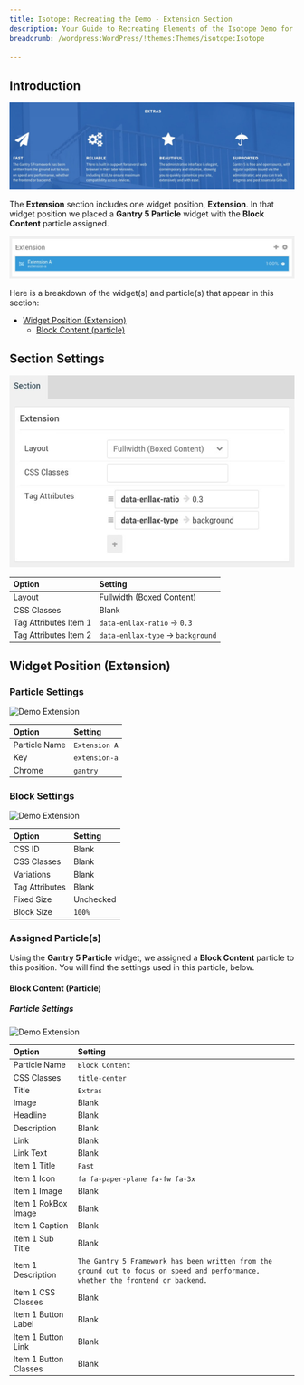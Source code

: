 ```yaml
---
title: Isotope: Recreating the Demo - Extension Section
description: Your Guide to Recreating Elements of the Isotope Demo for WordPress
breadcrumb: /wordpress:WordPress/!themes:Themes/isotope:Isotope

---
```


## Introduction

![](assets/demo_8.jpeg)

The **Extension** section includes one widget position, **Extension**. In that widget position we placed a **Gantry 5 Particle** widget with the **Block Content** particle assigned.

![](assets/home_extension.jpeg)

Here is a breakdown of the widget(s) and particle(s) that appear in this section:

* [Widget Position (Extension)](#widget-position-(extension))
	* [Block Content (particle)](#block-content-(particle))

## Section Settings

![](assets/demo_extension_settings.jpeg)

| Option                | Setting                            |
| :---------------      | :----------                        |
| Layout                | Fullwidth (Boxed Content)          |
| CSS Classes           | Blank                              |
| Tag Attributes Item 1 | `data-enllax-ratio` -> `0.3`       |
| Tag Attributes Item 2 | `data-enllax-type` -> `background` |

## Widget Position (Extension)

### Particle Settings

![Demo Extension](demo_extension_1.jpeg)

| Option        | Setting       |
| :-----        | :-----        |
| Particle Name | `Extension A` |
| Key           | `extension-a` |
| Chrome        | `gantry`      |

### Block Settings

![Demo Extension](demo_extension_2.jpeg)

| Option         | Setting   |
| :-----         | :-----    |
| CSS ID         | Blank     |
| CSS Classes    | Blank     |
| Variations     | Blank     |
| Tag Attributes | Blank     |
| Fixed Size     | Unchecked |
| Block Size     | `100%`    |

### Assigned Particle(s)

Using the **Gantry 5 Particle** widget, we assigned a **Block Content** particle to this position. You will find the settings used in this particle, below.

#### Block Content (Particle)

##### Particle Settings

![Demo Extension](demo_extension_3.jpeg)

| Option                | Setting                                                                                                                           |
| :-----                | :-----                                                                                                                            |
| Particle Name         | `Block Content`                                                                                                                   |
| CSS Classes           | `title-center`                                                                                                                    |
| Title                 | `Extras`                                                                                                                          |
| Image                 | Blank                                                                                                                             |
| Headline              | Blank                                                                                                                             |
| Description           | Blank                                                                                                                             |
| Link                  | Blank                                                                                                                             |
| Link Text             | Blank                                                                                                                             |
| Item 1 Title          | `Fast`                                                                                                                            |
| Item 1 Icon           | `fa fa-paper-plane fa-fw fa-3x`                                                                                                   |
| Item 1 Image          | Blank                                                                                                                             |
| Item 1 RokBox Image   | Blank                                                                                                                             |
| Item 1 Caption        | Blank                                                                                                                             |
| Item 1 Sub Title      | Blank                                                                                                                             |
| Item 1 Description    | `The Gantry 5 Framework has been written from the ground out to focus on speed and performance, whether the frontend or backend.` |
| Item 1 CSS Classes    | Blank                                                                                                                             |
| Item 1 Button Label   | Blank                                                                                                                             |
| Item 1 Button Link    | Blank                                                                                                                             |
| Item 1 Button Classes | Blank                                                                                                                             |
